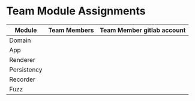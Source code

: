 # Team Module Assignments

| Module      | Team Members | Team Member gitlab account |
|-------------|--------------|----------------------------|
| Domain      |              |                            |
| App         |              |                            |
| Renderer    |              |                            |
| Persistency |              |                            |
| Recorder    |              |                            |
| Fuzz        |              |                            |
